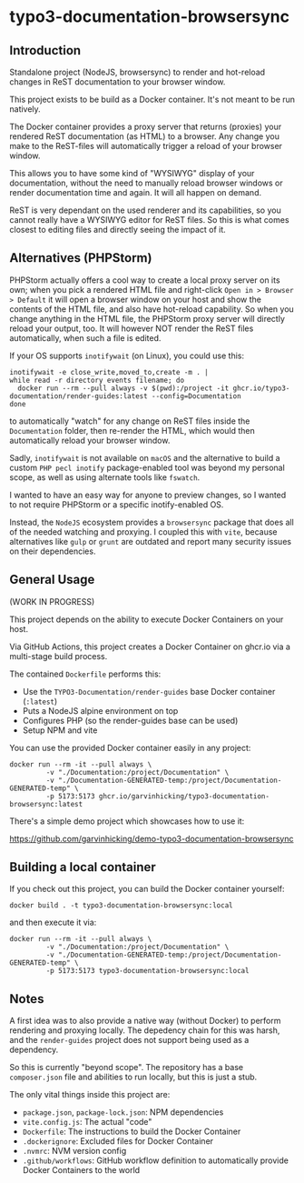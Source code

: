 # typo3-documentation-browsersync

## Introduction

Standalone project (NodeJS, browsersync) to render and hot-reload changes 
in ReST documentation to your browser window.

This project exists to be build as a Docker container. It's not meant
to be run natively.

The Docker container provides a proxy server that returns (proxies) your rendered ReST
documentation (as HTML) to a browser. Any change you make to the ReST-files
will automatically trigger a reload of your browser window.

This allows you to have some kind of "WYSIWYG" display of your
documentation, without the need to manually reload browser windows or
render documentation time and again. It will all happen on demand.

ReST is very dependant on the used renderer and its capabilities, so you
cannot really have a WYSIWYG editor for ReST files. So this is what comes
closest to editing files and directly seeing the impact of it.

## Alternatives (PHPStorm)

PHPStorm actually offers a cool way to create a local proxy server on its
own; when you pick a rendered HTML file and right-click `Open in > Browser >
Default` it will open a browser window on your host and show the contents
of the HTML file, and also have hot-reload capability. So when you change
anything in the HTML file, the PHPStorm proxy server will directly reload
your output, too. It will however NOT render the ReST files automatically,
when such a file is edited.

If your OS supports `inotifywait` (on Linux), you could use this:

```
inotifywait -e close_write,moved_to,create -m . |
while read -r directory events filename; do
  docker run --rm --pull always -v $(pwd):/project -it ghcr.io/typo3-documentation/render-guides:latest --config=Documentation
done
```

to automatically "watch" for any change on ReST files inside the
`Documentation` folder, then re-render the HTML, which would then
automatically reload your browser window.

Sadly, `inotifywait` is not available on `macOS` and the alternative to
build a custom `PHP pecl inotify` package-enabled tool was beyond my
personal scope, as well as using alternate tools like `fswatch`.

I wanted to have an easy way for anyone to preview changes, so I wanted to
not require PHPStorm or a specific inotify-enabled OS.

Instead, the `NodeJS` ecosystem provides a `browsersync` package that does
all of the needed watching and proxying. I coupled this with `vite`, because
alternatives like `gulp` or `grunt` are outdated and report many security
issues on their dependencies.

## General Usage

(WORK IN PROGRESS)

This project depends on the ability to execute Docker Containers on your host.

Via GitHub Actions, this project creates a Docker Container on ghcr.io via
a multi-stage build process.

The contained `Dockerfile` performs this:

* Use the `TYPO3-Documentation/render-guides` base Docker container
  (`:latest`)
* Puts a NodeJS alpine environment on top
* Configures PHP (so the render-guides base can be used)
* Setup NPM and vite

You can use the provided Docker container easily in any project:

```
docker run --rm -it --pull always \
         -v "./Documentation:/project/Documentation" \
         -v "./Documentation-GENERATED-temp:/project/Documentation-GENERATED-temp" \
         -p 5173:5173 ghcr.io/garvinhicking/typo3-documentation-browsersync:latest
```

There's a simple demo project which showcases how to use it:

https://github.com/garvinhicking/demo-typo3-documentation-browsersync

## Building a local container

If you check out this project, you can build the Docker container yourself:

```
docker build . -t typo3-documentation-browsersync:local
```

and then execute it via:

```
docker run --rm -it --pull always \
         -v "./Documentation:/project/Documentation" \
         -v "./Documentation-GENERATED-temp:/project/Documentation-GENERATED-temp" \
         -p 5173:5173 typo3-documentation-browsersync:local

```

## Notes

A first idea was to also provide a native way (without Docker) to
perform rendering and proxying locally. The depedency chain for this
was harsh, and the `render-guides` project does not support being
used as a dependency.

So this is currently "beyond scope". The repository has a base
`composer.json` file and abilities to run locally, but this is
just a stub.

The only vital things inside this project are:

* `package.json`, `package-lock.json`: NPM dependencies
* `vite.config.js`: The actual "code"
* `Dockerfile`: The instructions to build the Docker Container
* `.dockerignore`: Excluded files for Docker Container
* `.nvmrc`: NVM version config
* `.github/workflows`: GitHub workflow definition to automatically provide
Docker Containers to the world
